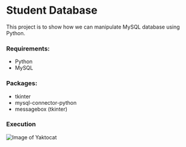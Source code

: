 # Student Database
This project is to show how we can manipulate MySQL database using Python.

### Requirements:
* Python
* MySQL

### Packages:
* tkinter
* mysql-connector-python
* messagebox (tkinter)

### Execution
![Image of Yaktocat](https://octodex.github.com/images/yaktocat.png)

